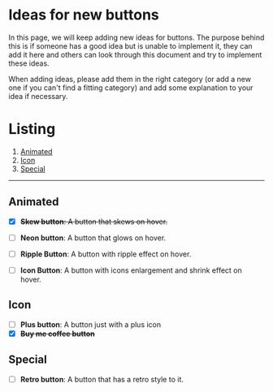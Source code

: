 # Ideas for new buttons

In this page, we will keep adding new ideas for buttons. The purpose behind this is if someone has a good idea but is unable to implement it, they can add it here and others can look through this document and try to implement these ideas.

When adding ideas, please add them in the right category (or add a new one if you can't find a fitting category) and add some explanation to your idea if necessary.

# Listing

1. [Animated](#animated)
2. [Icon](#icon)
3. [Special](#special)

---

## Animated

- [x] ~~**Skew button**: A button that skews on hover.~~
- [ ] **Neon button**: A button that glows on hover.
- [ ] **Ripple Button**: A button with ripple effect on hover.
- [ ] **Icon Button**: A button with icons enlargement and shrink effect on hover.


## Icon

- [ ] **Plus button**: A button just with a plus icon
- [x] ~~**Buy me coffee button**~~

## Special

- [ ] **Retro button**: A button that has a retro style to it.
